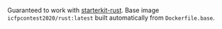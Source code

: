 Guaranteed to work with [starterkit-rust](https://github.com/icfpcontest2020/starterkit-rust).
Base image `icfpcontest2020/rust:latest` built automatically from `Dockerfile.base`.
